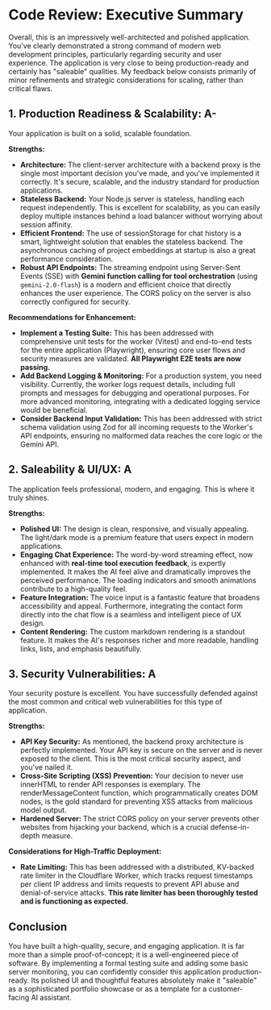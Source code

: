 # Code Review: Executive Summary

Overall, this is an impressively well-architected and polished application. You've clearly demonstrated a strong command of modern web development principles, particularly regarding security and user experience. The application is very close to being production-ready and certainly has "saleable" qualities. My feedback below consists primarily of minor refinements and strategic considerations for scaling, rather than critical flaws.

## 1. Production Readiness & Scalability: A-

Your application is built on a solid, scalable foundation.

**Strengths:**

- **Architecture:** The client-server architecture with a backend proxy is the single most important decision you've made, and you've implemented it correctly. It's secure, scalable, and the industry standard for production applications.
- **Stateless Backend:** Your Node.js server is stateless, handling each request independently. This is excellent for scalability, as you can easily deploy multiple instances behind a load balancer without worrying about session affinity.
- **Efficient Frontend:** The use of sessionStorage for chat history is a smart, lightweight solution that enables the stateless backend. The asynchronous caching of project embeddings at startup is also a great performance consideration.
- **Robust API Endpoints:** The streaming endpoint using Server-Sent Events (SSE) with **Gemini function calling for tool orchestration** (using `gemini-2.0-flash`) is a modern and efficient choice that directly enhances the user experience. The CORS policy on the server is also correctly configured for security.

**Recommendations for Enhancement:**

- **Implement a Testing Suite:** This has been addressed with comprehensive unit tests for the worker (Vitest) and end-to-end tests for the entire application (Playwright), ensuring core user flows and security measures are validated. **All Playwright E2E tests are now passing.**
- **Add Backend Logging & Monitoring:** For a production system, you need visibility. Currently, the worker logs request details, including full prompts and messages for debugging and operational purposes. For more advanced monitoring, integrating with a dedicated logging service would be beneficial.
- **Consider Backend Input Validation:** This has been addressed with strict schema validation using Zod for all incoming requests to the Worker's API endpoints, ensuring no malformed data reaches the core logic or the Gemini API.

## 2. Saleability & UI/UX: A

The application feels professional, modern, and engaging. This is where it truly shines.

**Strengths:**

- **Polished UI:** The design is clean, responsive, and visually appealing. The light/dark mode is a premium feature that users expect in modern applications.
- **Engaging Chat Experience:** The word-by-word streaming effect, now enhanced with **real-time tool execution feedback**, is expertly implemented. It makes the AI feel alive and dramatically improves the perceived performance. The loading indicators and smooth animations contribute to a high-quality feel.
- **Feature Integration:** The voice input is a fantastic feature that broadens accessibility and appeal. Furthermore, integrating the contact form directly into the chat flow is a seamless and intelligent piece of UX design.
- **Content Rendering:** The custom markdown rendering is a standout feature. It makes the AI's responses richer and more readable, handling links, lists, and emphasis beautifully.

## 3. Security Vulnerabilities: A

Your security posture is excellent. You have successfully defended against the most common and critical web vulnerabilities for this type of application.

**Strengths:**

- **API Key Security:** As mentioned, the backend proxy architecture is perfectly implemented. Your API key is secure on the server and is never exposed to the client. This is the most critical security aspect, and you've nailed it.
- **Cross-Site Scripting (XSS) Prevention:** Your decision to never use innerHTML to render API responses is exemplary. The renderMessageContent function, which programmatically creates DOM nodes, is the gold standard for preventing XSS attacks from malicious model output.
- **Hardened Server:** The strict CORS policy on your server prevents other websites from hijacking your backend, which is a crucial defense-in-depth measure.

**Considerations for High-Traffic Deployment:**

- **Rate Limiting:** This has been addressed with a distributed, KV-backed rate limiter in the Cloudflare Worker, which tracks request timestamps per client IP address and limits requests to prevent API abuse and denial-of-service attacks. **This rate limiter has been thoroughly tested and is functioning as expected.**

## Conclusion

You have built a high-quality, secure, and engaging application. It is far more than a simple proof-of-concept; it is a well-engineered piece of software. By implementing a formal testing suite and adding some basic server monitoring, you can confidently consider this application production-ready. Its polished UI and thoughtful features absolutely make it "saleable" as a sophisticated portfolio showcase or as a template for a customer-facing AI assistant.
